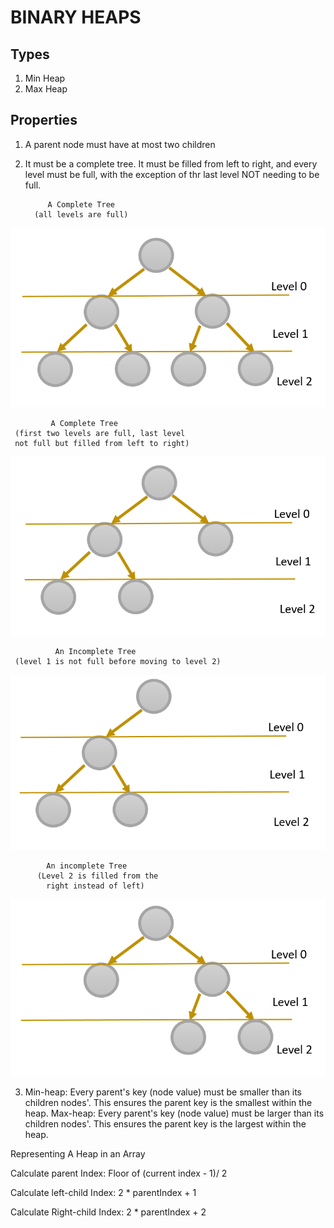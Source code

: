 # BINARY HEAPS

## Types
  1. Min Heap
  2. Max Heap

## Properties
 1. A parent node must have at most two children
 2. It must be a complete tree. It must be filled from left to right, and every
    level must be full, with the exception of thr last level NOT needing to be full.
                   
             A Complete Tree 
          (all levels are full)
  ![](assets/complete_tree1.png)
  
  
             A Complete Tree 
     (first two levels are full, last level 
     not full but filled from left to right)

  ![](assets/complete_tree2.png)             
 


              An Incomplete Tree 
     (level 1 is not full before moving to level 2)
               
  ![](assets/incomplete_tree1.png)
  
  
            An incomplete Tree 
          (Level 2 is filled from the 
            right instead of left)
               
  ![](assets/incomplete_tree2.png)
   
   
   3. Min-heap: Every parent's key (node value) must be smaller than its children
   nodes'. This ensures the parent key is the smallest within the heap.
   Max-heap: Every parent's key (node value) must be larger than its children 
   nodes'. This ensures the parent key is the largest within the heap.


   Representing A Heap in an Array
  
   Calculate parent Index: Floor of (current index - 1)/ 2
   
   Calculate left-child Index: 2 * parentIndex + 1
   
  Calculate Right-child Index: 2 * parentIndex + 2
